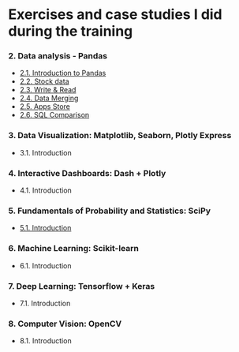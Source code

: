 # Exercises and case studies I did during the training

### 2. Data analysis - Pandas
- [2.1. Introduction to Pandas](https://github.com/krakowiakpawel9/data-science-bootcamp/blob/master/02_analiza_danych/01_pandas_intro.ipynb)
- [2.2. Stock data](https://github.com/krakowiakpawel9/data-science-bootcamp/blob/master/02_analiza_danych/02_dane_gieldowe.ipynb)
- [2.3. Write & Read](https://github.com/krakowiakpawel9/data-science-bootcamp/blob/master/02_analiza_danych/03_zapis_odczyt.ipynb)
- [2.4. Data Merging](https://github.com/krakowiakpawel9/data-science-bootcamp/blob/master/02_analiza_danych/04_laczenie_danych.ipynb)
- [2.5. Apps Store](https://github.com/krakowiakpawel9/data-science-bootcamp/blob/master/02_analiza_danych/05_appstore_data.ipynb)
- [2.6. SQL Comparison](https://github.com/krakowiakpawel9/data-science-bootcamp/blob/master/02_analiza_danych/06_sql_porownanie.ipynb)

### 3. Data Visualization: Matplotlib, Seaborn, Plotly Express
- 3.1. Introduction


### 4. Interactive Dashboards: Dash + Plotly
- 4.1. Introduction


### 5. Fundamentals of Probability and Statistics: SciPy
- [5.1. Introduction](https://github.com/krakowiakpawel9/data-science-bootcamp/blob/master/05_p_stwo_statystyka/01_p_stwo_statystyka.ipynb)


### 6. Machine Learning: Scikit-learn
- 6.1. Introduction


### 7. Deep Learning: Tensorflow + Keras
- 7.1. Introduction


### 8. Computer Vision: OpenCV
- 8.1. Introduction


